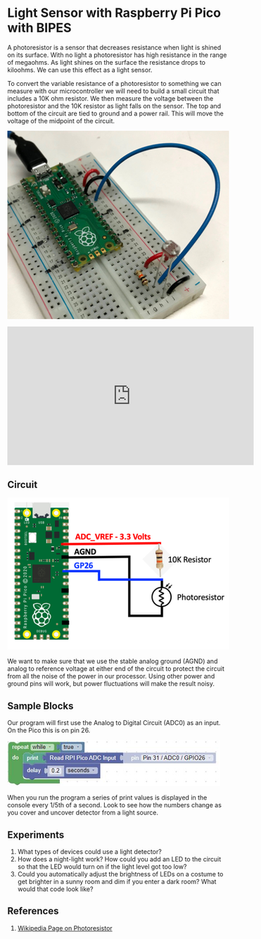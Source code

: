 # Light Sensor with Raspberry Pi Pico with BIPES

A photoresistor is a sensor that decreases resistance when light is shined on its surface.  With no light a photoresistor has high resistance in the range of megaohms.  As light shines on the surface the resistance drops to kiloohms.  We can use this effect as a light sensor.

To convert the variable resistance of a photoresistor to something we can measure with our microcontroller we will need to build a small circuit that includes a 10K ohm resistor.  We then measure the voltage between the photoresistor and the 10K resistor as light falls on the sensor.  The top and bottom of the circuit are tied to ground and a power rail.  This will move the voltage of the midpoint of the circuit.

![Photoresistor on Breadboard](../..//img/pico/photoresistor-on-breadboard.jpg)

<iframe width="560" height="315" src="https://www.youtube.com/embed/avEKpsV5gsE" title="YouTube video player" frameborder="0" allow="accelerometer; autoplay; clipboard-write; encrypted-media; gyroscope; picture-in-picture" allowfullscreen></iframe>

## Circuit

![Photoresistor Circuit](../../img/pico/photoresistor-circuit.png)

We want to make sure that we use the stable analog ground (AGND) and analog to reference voltage at either end of the circuit to protect the circuit from all the noise of the power in our processor.  Using other power and ground pins will work, but power fluctuations will make the result noisy. 

## Sample Blocks

Our program will first use the Analog to Digital Circuit (ADC0) as an input.  On the Pico this is on pin 26.

![Photoresistor Blocks](../../img/pico/photoSensorBlocks.jpg)

When you run the program a series of print values is displayed in the console every 1/5th of a second.  Look to see how the numbers change as you cover and uncover detector from a light source.

## Experiments

1. What types of devices could use a light detector?
2. How does a night-light work?  How could you add an LED to the circuit so that the LED would turn on if the light level got too low?
3. Could you automatically adjust the brightness of LEDs on a costume to get brighter in a sunny room and dim if you enter a dark room?  What would that code look like?

## References

1. [Wikipedia Page on Photoresistor](https://en.wikipedia.org/wiki/Photoresistor)